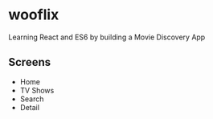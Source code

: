 # wooflix

Learning React and ES6 by building a Movie Discovery App

## Screens

- Home
- TV Shows
- Search
- Detail
